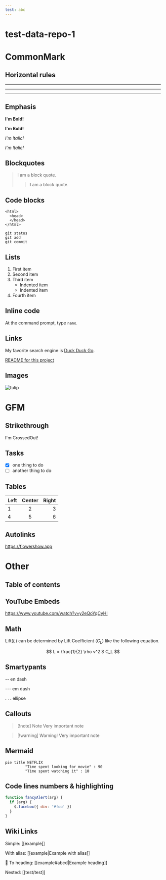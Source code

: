 ```yaml
---
test: abc
---
```



# test-data-repo-1


# CommonMark

## Horizontal rules

***
---
___

## Emphasis

**I'm Bold!**

__I'm Bold!__

*I'm Italic!*

_I'm Italic!_


## Blockquotes

> I am a block quote.
> > I am a block quote.

## Code blocks

    <html>
      <head>
      </head>
    </html>
    

```
git status
git add
git commit
```

## Lists

1. First item
2. Second item
3. Third item
    - Indented item
    - Indented item
4. Fourth item    

## Inline code

At the command prompt, type `nano`.

## Links

My favorite search engine is [Duck Duck Go](https://duckduckgo.com).

[README for this project](/README.md)

## Images

![tulip](https://images.fineartamerica.com/images/artworkimages/mediumlarge/2/abstract-flowers-rose-sciberras.jpg)

# GFM

## Strikethrough

~~I'm CrossedOut!~~

## Tasks

* [x] one thing to do
* [ ] another thing to do

## Tables

| Left | Center | Right |
| :--- | :----: | ----: |
| 1    |   2    |     3 |
| 4    |   5    |     6 |

## Autolinks

https://flowershow.app

# Other

## Table of contents

## YouTube Embeds

https://www.youtube.com/watch?v=y2eQoYqCyHI

## Math

Lift($L$) can be determined by Lift Coefficient ($C_L$) like the following
equation.

$$
L = \frac{1}{2} \rho v^2 S C_L
$$

## Smartypants

-- en dash

--- em dash

. . . ellipse

## Callouts

> [!note] Note
> Very important note

> [!warning] Warning!
> Very important note


## Mermaid

```mermaid
pie title NETFLIX
         "Time spent looking for movie" : 90
         "Time spent watching it" : 10
```

## Code lines numbers & highlighting

```js {1,3-4} showLineNumbers
function fancyAlert(arg) {
  if (arg) {
    $.facebox({ div: '#foo' })
  }
}
```


## Wiki Links

Simple:
[[example]]

With alias:
[[example|Example with alias]]

🚧 To heading:
[[example#abcd|Example heading]]

Nested:
[[test/test]]


